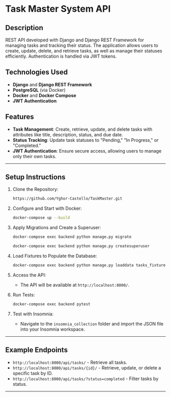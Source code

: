 # Task Master System API

## Description

REST API developed with Django and Django REST Framework for managing tasks and tracking their status. The application allows users to create, update, delete, and retrieve tasks, as well as manage their statuses efficiently. Authentication is handled via JWT tokens.

## Technologies Used

- **Django** and **Django REST Framework**
- **PostgreSQL** (via Docker)
- **Docker** and **Docker Compose**
- **JWT Authentication**

## Features

- **Task Management**: Create, retrieve, update, and delete tasks with attributes like title, description, status, and due date.
- **Status Tracking**: Update task statuses to "Pending," "In Progress," or "Completed."
- **JWT Authentication**: Ensure secure access, allowing users to manage only their own tasks.

---

## Setup Instructions

1. Clone the Repository:

   ```bash
   https://github.com/Yghor-Castello/TaskMaster.git
   ```

2. Configure and Start with Docker:

   ```bash
   docker-compose up --build
   ```

3. Apply Migrations and Create a Superuser:

   ```bash
   docker-compose exec backend python manage.py migrate
   ```

   ```bash
   docker-compose exec backend python manage.py createsuperuser
   ```

4. Load Fixtures to Populate the Database:

   ```bash
   docker-compose exec backend python manage.py loaddata tasks_fixture.json
   ```

5. Access the API:

   - The API will be available at `http://localhost:8000/`.

6. Run Tests:

   ```bash
   docker-compose exec backend pytest
   ```

7. Test with Insomnia:

   - Navigate to the `insomnia_collection` folder and import the JSON file into your Insomnia workspace.

---

## Example Endpoints

- `http://localhost:8000/api/tasks/` - Retrieve all tasks.
- `http://localhost:8000/api/tasks/{id}/` - Retrieve, update, or delete a specific task by ID.
- `http://localhost:8000/api/tasks/?status=completed` - Filter tasks by status.

---